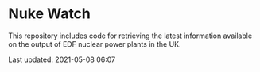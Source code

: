 # Nuke Watch

This repository includes code for retrieving the latest information available on the output of EDF nuclear power plants in the UK.

Last updated: 2021-05-08 06:07